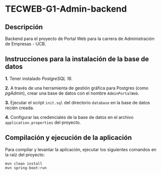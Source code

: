 # TECWEB-G1-Admin-backend

## Descripción

Backend para el proyecto de Portal Web para la carrera de Administración de Empresas - UCB.

## Instrucciones para la instalación de la base de datos

**1.** Tener instalado _PostgreSQL 16_.

**2.** A través de una herramienta de gestión gráfica para Postgres (como _pgAdmin_), crear una base de datos con el nombre `AdminPortalWeb`.

**3.** Ejecutar el script `init.sql` del directorio `database` en la base de datos recién creada.

**4.** Configurar las credenciales de la base de datos en el archivo `application.properties` del proyecto.

## Compilación y ejecución de la aplicación

Para compilar y levantar la aplicación, ejecutar los siguientes comandos en la raíz del proyecto:

```
mvn clean install
mvn spring-boot:run
```
